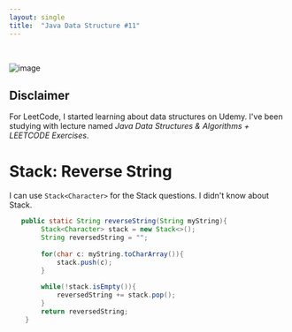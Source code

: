 ```yaml
---
layout: single
title:  "Java Data Structure #11"
---
```

<br>

![image](https://github.com/DutchVandaline/DutchVandaline.github.io/assets/142364450/b75c9826-3f3f-44ba-9d85-dc8eb7d3aba1)

## Disclaimer
 For LeetCode, I started learning about data structures on Udemy. I've been studying with lecture named *Java Data Structures & Algorithms + LEETCODE Exercises*. 

# Stack: Reverse String
I can use `Stack<Character>` for the Stack questions. I didn't know about Stack.

```java
   public static String reverseString(String myString){
        Stack<Character> stack = new Stack<>();
        String reversedString = "";
        
        for(char c: myString.toCharArray()){
            stack.push(c);
        }
        
        while(!stack.isEmpty()){
            reversedString += stack.pop();
        }
        return reversedString;
    }
```
<br>
